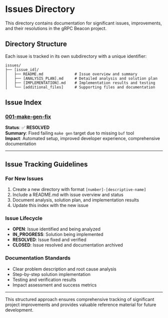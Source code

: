 # Issues Directory

This directory contains documentation for significant issues, improvements, and their resolutions in the gRPC Beacon project.

## Directory Structure

Each issue is tracked in its own subdirectory with a unique identifier:

```
issues/
├── [issue_id]/
│   ├── README.md              # Issue overview and summary
│   ├── [ANALYSIS_PLAN].md     # Detailed analysis and solution plan
│   ├── [IMPLEMENTATION].md    # Implementation results and testing
│   └── [additional_files]     # Supporting files and documentation
```

## Issue Index

### [001-make-gen-fix](./001-make-gen-fix/)
**Status**: ✅ **RESOLVED**  
**Summary**: Fixed failing `make gen` target due to missing `buf` tool  
**Impact**: Automated setup, improved developer experience, comprehensive documentation

---

## Issue Tracking Guidelines

### For New Issues
1. Create a new directory with format `[number]-[descriptive-name]`
2. Include a README.md with issue overview and status
3. Document analysis, solution plan, and implementation results
4. Update this index with the new issue

### Issue Lifecycle
- **OPEN**: Issue identified and being analyzed
- **IN_PROGRESS**: Solution being implemented
- **RESOLVED**: Issue fixed and verified
- **CLOSED**: Issue resolved and documentation archived

### Documentation Standards
- Clear problem description and root cause analysis
- Step-by-step solution implementation
- Testing and verification results
- Impact assessment and success metrics

---

This structured approach ensures comprehensive tracking of significant project improvements and provides valuable reference material for future development.